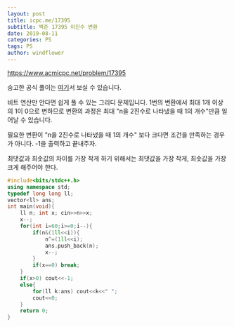 ```yaml
---
layout: post
title: icpc.me/17395
subtitle: 백준 17395 이진수 변환
date: 2019-08-11
categories: PS
tags: PS
author: windflower
---
```


<https://www.acmicpc.net/problem/17395>

숭고한 공식 풀이는 [여기](https://drive.google.com/file/d/1XwcQgX81fR_2ULyzXoY1DZ1Y9EsXyu-_/view)서 보실 수 있습니다.

비트 연산만 안다면 쉽게 풀 수 있는 그리디 문제입니다. 1번의 변환에서 최대 1개 이상의 1이 0으로 변하므로 변환의 과정은 최대 "n을 2진수로 나타냈을 때 1의 개수"만큼 일어날 수 있습니다.

필요한 변환이 "n을 2진수로 나타냈을 때 1의 개수" 보다 크다면 조건을 만족하는 경우가 아니다. -1을 출력하고 끝내주자.

최댓값과 최솟값의 차이를 가장 작게 하기 위해서는 최댓값을 가장 작게, 최솟값을 가장 크게 해주어야 한다.

```cpp
#include<bits/stdc++.h>
using namespace std;
typedef long long ll;
vector<ll> ans;
int main(void){
	ll n; int x; cin>>n>>x;
	x--;
	for(int i=60;i>=0;i--){
		if(n&(1ll<<i)){
			n^=(1ll<<i);
			ans.push_back(n);
			x--;
		}
		if(x==0) break;
	}
	if(x>0) cout<<-1;
	else{
		for(ll k:ans) cout<<k<<" ";
		cout<<0;
	}
	return 0;
}
```
